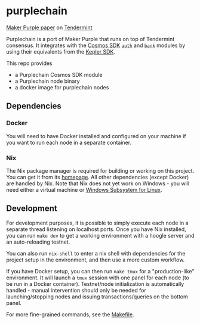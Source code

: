 # purplechain
[Maker Purple paper](https://makerdao.com/purple/) on [Tendermint](https://tendermint.com/core/)

Purplechain is a port of Maker Purple that runs on top of Tendermint consensus. It integrates with the [Cosmos SDK](https://docs.cosmos.network/master/) [`auth`](https://docs.cosmos.network/master/modules/auth/) and [`bank`](https://docs.cosmos.network/master/modules/bank/) modules by using their equivalents from the [Kepler SDK](https://github.com/f-o-a-m/kepler/).

This repo provides
- a Purplechain Cosmos SDK module
- a Purplechain node binary
- a docker image for purplechain nodes

## Dependencies
### Docker
You will need to have Docker installed and configured on your machine if you want to run each node in a separate container.

### Nix
The Nix package manager is required for building or working on this project. You can get it from its [homepage](https://nixos.org/nix/).
All other dependencies (except Docker) are handled by Nix. Note that Nix does not yet work on Windows - you will need either a virtual machine or [Windows Subsystem for Linux](https://docs.microsoft.com/en-us/windows/wsl/install-win10).

## Development
For development purposes, it is possible to simply execute each node in a separate thread listening on localhost ports.
Once you have Nix installed, you can run `make dev` to get a working environment with a hoogle server and an auto-reloading testnet.

You can also run `nix-shell` to enter a nix shell with dependencies for the project setup in the environment, and then use a more custom workflow.

If you have Docker setup, you can then run `make tmux` for a "production-like" environment.
It will launch a `tmux` session with one panel for each node (to be run in a Docker container).
Testnet/node initialization is automatically handled - manual intervention should only be needed for launching/stopping nodes and issuing transactions/queries on the bottom panel.

For more fine-grained commands, see the [Makefile](Makefile).
